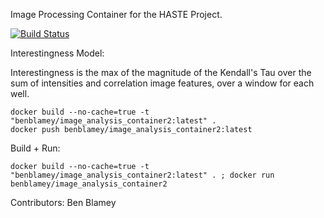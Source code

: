 Image Processing Container for the HASTE Project.


[![Build Status](https://travis-ci.org/HASTE-project/haste-image-analysis-container2.svg?branch=master)](https://travis-ci.org/HASTE-project/haste-image-analysis-container2)



Interestingness Model:

Interestingness is the max of the magnitude of the Kendall's Tau over the sum of intensities and correlation image features, over a window for each well. 

```
docker build --no-cache=true -t "benblamey/image_analysis_container2:latest" .
docker push benblamey/image_analysis_container2:latest
```

Build + Run:
```
docker build --no-cache=true -t "benblamey/image_analysis_container2:latest" . ; docker run benblamey/image_analysis_container2
```

Contributors: Ben Blamey
